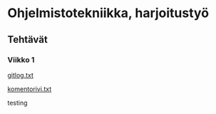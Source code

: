 # Ohjelmistotekniikka, harjoitustyö

## Tehtävät

### Viikko 1

[gitlog.txt](/viikko1/gitlog.txt)

[komentorivi.txt](/viikko1/komentorivi.txt)

testing






